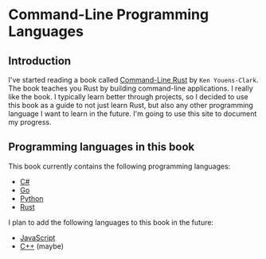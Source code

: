 # Command-Line Programming Languages

## Introduction

I've started reading a book called [Command-Line Rust](https://learning.oreilly.com/library/view/command-line-rust/9781098109424/)
by `Ken Youens-Clark`. The book teaches you Rust by building command-line applications.
I really like the book. I typically learn better through projects, so I decided to use
this book as a guide to not just learn Rust, but also any other programming language I
want to learn in the future. I'm going to use this site to document my progress.

## Programming languages in this book

This book currently contains the following programming languages:

- [C#](https://dotnet.microsoft.com/languages/csharp)
- [Go](https://go.dev/)
- [Python](https://www.python.org/)
- [Rust](https://www.rust-lang.org/)

I plan to add the following languages to this book in the future:

- [JavaScript](https://www.javascript.com/)
- [C++](https://isocpp.org/) (maybe)
